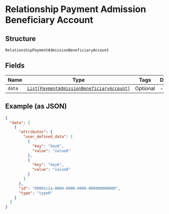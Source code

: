 
# Relationship Payment Admission Beneficiary Account

## Structure

`RelationshipPaymentAdmissionBeneficiaryAccount`

## Fields

| Name | Type | Tags | Description |
|  --- | --- | --- | --- |
| `data` | [`List[PaymentAdmissionBeneficiaryAccount]`](../../doc/models/payment-admission-beneficiary-account.md) | Optional | - |

## Example (as JSON)

```json
{
  "data": [
    {
      "attributes": {
        "user_defined_data": [
          {
            "key": "key6",
            "value": "value8"
          },
          {
            "key": "key6",
            "value": "value8"
          }
        ]
      },
      "id": "00001c2a-0000-0000-0000-000000000000",
      "type": "type0"
    }
  ]
}
```

